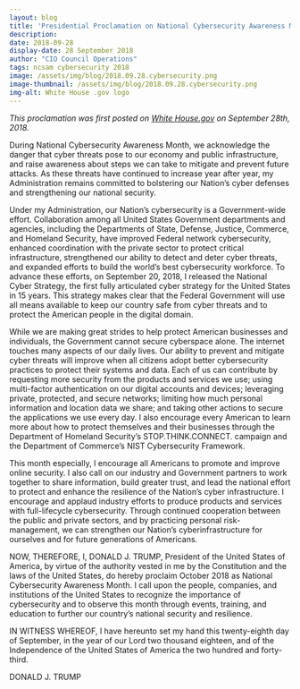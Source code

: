 ```yaml
---
layout: blog
title: 'Presidential Proclamation on National Cybersecurity Awareness Month, 2018'
description: 
date: 2018-09-28
display-date: 28 September 2018
author: "CIO Council Operations"
tags: ncsam cybersecurity 2018  
image: /assets/img/blog/2018.09.28.cybersecurity.png
image-thumbnail: /assets/img/blog/2018.09.28.cybersecurity.png
img-alt: White House .gov logo 
---
```


_This proclamation was first posted on [White House.gov](https://www.whitehouse.gov/presidential-actions/presidential-proclamation-national-cybersecurity-awareness-month-2018/) on September 28th, 2018._

During National Cybersecurity Awareness Month, we acknowledge the danger that cyber threats pose to our economy and public infrastructure, and raise awareness about steps we can take to mitigate and prevent future attacks.  As these threats have continued to increase year after year, my Administration remains committed to bolstering our Nation’s cyber defenses and strengthening our national security.

Under my Administration, our Nation’s cybersecurity is a Government-wide effort.  Collaboration among all United States Government departments and agencies, including the Departments of State, Defense, Justice, Commerce, and Homeland Security, have improved Federal network cybersecurity, enhanced coordination with the private sector to protect critical infrastructure, strengthened our ability to detect and deter cyber threats, and expanded efforts to build the world’s best cybersecurity workforce.  To advance these efforts, on September 20, 2018, I released the National Cyber Strategy, the first fully articulated cyber strategy for the United States in 15 years.  This strategy makes clear that the Federal Government will use all means available to keep our country safe from cyber threats and to protect the American people in the digital domain.

While we are making great strides to help protect American businesses and individuals, the Government cannot secure cyberspace alone.  The internet touches many aspects of our daily lives.  Our ability to prevent and mitigate cyber threats will improve when all citizens adopt better cybersecurity practices to protect their systems and data.  Each of us can contribute by requesting more security from the products and services we use; using multi-factor authentication on our digital accounts and devices; leveraging private, protected, and secure networks; limiting how much personal information and location data we share; and taking other actions to secure the applications we use every day.  I also encourage every American to learn more about how to protect themselves and their businesses through the Department of Homeland Security’s STOP.THINK.CONNECT. campaign and the Department of Commerce’s NIST Cybersecurity Framework.

This month especially, I encourage all Americans to promote and improve online security.  I also call on our industry and Government partners to work together to share information, build greater trust, and lead the national effort to protect and enhance the resilience of the Nation’s cyber infrastructure.  I encourage and applaud industry efforts to produce products and services with full-lifecycle cybersecurity.  Through continued cooperation between the public and private sectors, and by practicing personal risk-management, we can strengthen our Nation’s cyberinfrastructure for ourselves and for future generations of Americans.

NOW, THEREFORE, I, DONALD J. TRUMP, President of the United States of America, by virtue of the authority vested in me by the Constitution and the laws of the United States, do hereby proclaim October 2018 as National Cybersecurity Awareness Month.  I call upon the people, companies, and institutions of the United States to recognize the importance of cybersecurity and to observe this month through events, training, and education to further our country’s national security and resilience.

IN WITNESS WHEREOF, I have hereunto set my hand this twenty-eighth day of September, in the year of our Lord two thousand eighteen, and of the Independence of the United States of America the two hundred and forty-third.

DONALD J. TRUMP
